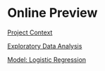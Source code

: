 # Online Preview

[Project Context](https://nbviewer.jupyter.org/github/monz/garden-time-lapse/blob/master/notebooks/1.0-project-context.ipynb)

[Exploratory Data Analysis](https://nbviewer.jupyter.org/github/monz/garden-time-lapse/blob/master/notebooks/1.0-exploratory-data-analysis.ipynb)

[Model: Logistic Regression](https://nbviewer.jupyter.org/github/monz/garden-time-lapse/blob/master/notebooks/1.0-model-logistic-regression.ipynb)
